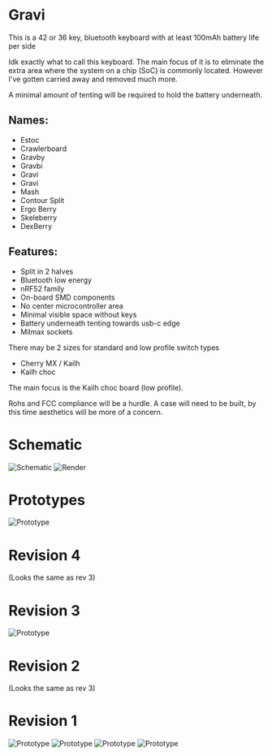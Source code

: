 # Gravi

This is a 42 or 36 key, bluetooth keyboard with at least 100mAh battery life per side

Idk exactly what to call this keyboard. The main focus of it is to eliminate the extra area where the system on a chip (SoC) is commonly located. However I've gotten carried away and removed much more. 

A minimal amount of tenting will be required to hold the battery underneath.

## Names:
- Estoc
- Crawlerboard
- Gravby
- Gravbi
- Gravi
- Gravi
- Mash
- Contour Split
- Ergo Berry
- Skeleberry
- DexBerry

## Features:
- Split in 2 halves
- Bluetooth low energy
- nRF52 family
- On-board SMD components
- No center microcontroller area
- Minimal visible space without keys
- Battery underneath tenting towards usb-c edge
- Milmax sockets

There may be 2 sizes for standard and low profile switch types
- Cherry MX / Kailh
- Kailh choc

The main focus is the Kailh choc board (low profile).

Rohs and FCC compliance will be a hurdle.
A case will need to be built, by this time aesthetics will be more of a concern.

# Schematic
![Schematic](Images/V0.3_schematic.png)
![Render](Images/pcb_V0.2.jpg)

# Prototypes
![Prototype](Images/20230113_211543.jpg)

# Revision 4
(Looks the same as rev 3)

# Revision 3
![Prototype](Images/20230113_211636.jpg)

# Revision 2
(Looks the same as rev 3)

# Revision 1
![Prototype](Images/20220814_204147.jpg)
![Prototype](Images/20220814_204212.jpg)
![Prototype](Images/20220814_204232.jpg)
![Prototype](Images/20220814_204256.jpg)
